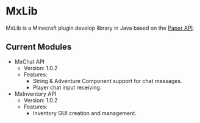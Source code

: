 # MxLib
MxLib is a Minecraft plugin develop library in Java based on the [Paper API](https://github.com/PaperMC/Paper).

## Current Modules
* MxChat API
   * Version: 1.0.2
   * Features:
     - String & Adventure Component support for chat messages.
     - Player chat input receiving.
* MxInventory API
   * Version: 1.0.2
   * Features:
     - Inventory GUI creation and management.